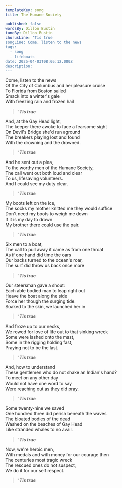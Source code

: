 ```yaml
---
templateKey: song
title: The Humane Society

published: false
wordsBy: Dillon Bustin
tuneBy: Dillon Bustin
chorusLine: 'Tis true
songLine: Come, listen to the news
tags:
  - song
  - lifeboats
date: 2025-04-03T08:05:12.000Z
description: 
---
```


Come, listen to the news\
Of the City of Columbus and her pleasure cruise\
To Florida from Boston sailed\
Smack into a winter's gale\
With freezing rain and frozen hail
>***'Tis true***

And, at the Gay Head light,\
The keeper there awoke to face a fearsome sight\
On Devil's Bridge she'd run aground\
The breakers playing lost and found\
With the drowning and the drowned.
>***'Tis true***

And he sent out a plea,\
To the worthy men of the Humane Society,\
The call went out both loud and clear\
To us, lifesaving volunteers.\
And I could see my duty clear.
>***'Tis true***

My boots left on the ice,\
The socks my mother knitted me they would suffice\
Don't need my boots to weigh me down\
If it is my day to drown\
My brother there could use the pair.
>***'Tis true***

Six men to a boat,\
The call to pull away it came as from one throat\
As if one hand did time the oars\
Our backs turned to the ocean's roar,\
The surf did throw us back once more
>***'Tis true***

Our steersman gave a shout:\
Each able bodied man to leap right out\
Heave the boat along the side\
Force her though the surging tide.\
Soaked to the skin, we launched her in
>***'Tis true***

And froze up to our necks,\
We rowed for love of life out to that sinking wreck\
Some were lashed onto the mast,\
Some in the rigging holding fast,\
Praying not to be the last.
>***'Tis true***

And, how to understand\
These gentlemen who do not shake an Indian's hand?\
To meet on any other day\
Would not have one word to say\
Were reaching out as they did pray.
>***'Tis true***

Some twenty-nine we saved\
One hundred three did perish beneath the waves\
The bloated bodies of the dead\
Washed on the beaches of Gay Head\
Like stranded whales to no avail.
>***'Tis true***

Now, we're heroic men,\
With medals and with money for our courage then\
The centuries most tragic wreck\
The rescued ones do not suspect,\
We do it for our self respect.
>***'Tis true***
